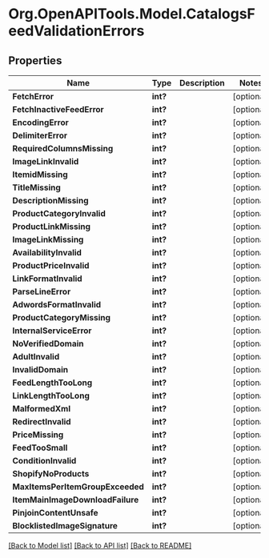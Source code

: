 # Org.OpenAPITools.Model.CatalogsFeedValidationErrors

## Properties

Name | Type | Description | Notes
------------ | ------------- | ------------- | -------------
**FetchError** | **int?** |  | [optional] 
**FetchInactiveFeedError** | **int?** |  | [optional] 
**EncodingError** | **int?** |  | [optional] 
**DelimiterError** | **int?** |  | [optional] 
**RequiredColumnsMissing** | **int?** |  | [optional] 
**ImageLinkInvalid** | **int?** |  | [optional] 
**ItemidMissing** | **int?** |  | [optional] 
**TitleMissing** | **int?** |  | [optional] 
**DescriptionMissing** | **int?** |  | [optional] 
**ProductCategoryInvalid** | **int?** |  | [optional] 
**ProductLinkMissing** | **int?** |  | [optional] 
**ImageLinkMissing** | **int?** |  | [optional] 
**AvailabilityInvalid** | **int?** |  | [optional] 
**ProductPriceInvalid** | **int?** |  | [optional] 
**LinkFormatInvalid** | **int?** |  | [optional] 
**ParseLineError** | **int?** |  | [optional] 
**AdwordsFormatInvalid** | **int?** |  | [optional] 
**ProductCategoryMissing** | **int?** |  | [optional] 
**InternalServiceError** | **int?** |  | [optional] 
**NoVerifiedDomain** | **int?** |  | [optional] 
**AdultInvalid** | **int?** |  | [optional] 
**InvalidDomain** | **int?** |  | [optional] 
**FeedLengthTooLong** | **int?** |  | [optional] 
**LinkLengthTooLong** | **int?** |  | [optional] 
**MalformedXml** | **int?** |  | [optional] 
**RedirectInvalid** | **int?** |  | [optional] 
**PriceMissing** | **int?** |  | [optional] 
**FeedTooSmall** | **int?** |  | [optional] 
**ConditionInvalid** | **int?** |  | [optional] 
**ShopifyNoProducts** | **int?** |  | [optional] 
**MaxItemsPerItemGroupExceeded** | **int?** |  | [optional] 
**ItemMainImageDownloadFailure** | **int?** |  | [optional] 
**PinjoinContentUnsafe** | **int?** |  | [optional] 
**BlocklistedImageSignature** | **int?** |  | [optional] 

[[Back to Model list]](../README.md#documentation-for-models) [[Back to API list]](../README.md#documentation-for-api-endpoints) [[Back to README]](../README.md)

